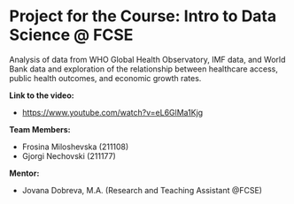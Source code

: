 # Project for the Course: Intro to Data Science @ FCSE
Analysis of data from WHO Global Health Observatory, IMF data, and World Bank data and exploration of the relationship between healthcare access, public health outcomes, and economic growth rates.

**Link to the video:** <br  />
- https://www.youtube.com/watch?v=eL6GlMa1Kjg

**Team Members:**<br />
- Frosina Miloshevska (211108)<br />
- Gjorgi Nechovski (211177) <br />


**Mentor:**<br />
- Jovana Dobreva, M.A. (Research and Teaching Assistant @FCSE)
